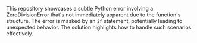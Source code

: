 This repository showcases a subtle Python error involving a ZeroDivisionError that's not immediately apparent due to the function's structure. The error is masked by an `if` statement, potentially leading to unexpected behavior. The solution highlights how to handle such scenarios effectively.